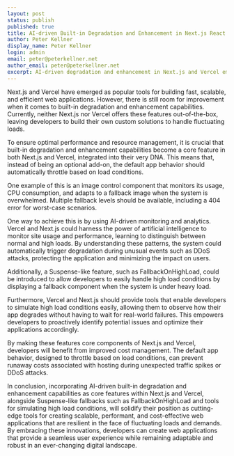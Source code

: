 ```yaml
---
layout: post
status: publish
published: true
title: AI-driven Built-in Degradation and Enhancement in Next.js React Apps on Vercel
author: Peter Kellner
display_name: Peter Kellner
login: admin
email: peter@peterkellner.net
author_email: peter@peterkellner.net
excerpt: AI-driven degradation and enhancement in Next.js and Vercel empower developers to create adaptable, cost-effective web apps that seamlessly handle fluctuating loads and maintain a robust user experience.
---
```



Next.js and Vercel have emerged as popular tools for building fast, scalable, and efficient web applications. However, there is still room for improvement when it comes to built-in degradation and enhancement capabilities. Currently, neither Next.js nor Vercel offers these features out-of-the-box, leaving developers to build their own custom solutions to handle fluctuating loads.

To ensure optimal performance and resource management, it is crucial that built-in degradation and enhancement capabilities become a core feature in both Next.js and Vercel, integrated into their very DNA. This means that, instead of being an optional add-on, the default app behavior should automatically throttle based on load conditions.

One example of this is an image control component that monitors its usage, CPU consumption, and adapts to a fallback image when the system is overwhelmed. Multiple fallback levels should be available, including a 404 error for worst-case scenarios.

One way to achieve this is by using AI-driven monitoring and analytics. Vercel and Next.js could harness the power of artificial intelligence to monitor site usage and performance, learning to distinguish between normal and high loads. By understanding these patterns, the system could automatically trigger degradation during unusual events such as DDoS attacks, protecting the application and minimizing the impact on users.

Additionally, a Suspense-like feature, such as FallbackOnHighLoad, could be introduced to allow developers to easily handle high load conditions by displaying a fallback component when the system is under heavy load.

Furthermore, Vercel and Next.js should provide tools that enable developers to simulate high load conditions easily, allowing them to observe how their app degrades without having to wait for real-world failures. This empowers developers to proactively identify potential issues and optimize their applications accordingly.

By making these features core components of Next.js and Vercel, developers will benefit from improved cost management. The default app behavior, designed to throttle based on load conditions, can prevent runaway costs associated with hosting during unexpected traffic spikes or DDoS attacks.

In conclusion, incorporating AI-driven built-in degradation and enhancement capabilities as core features within Next.js and Vercel, alongside Suspense-like fallbacks such as FallbackOnHighLoad and tools for simulating high load conditions, will solidify their position as cutting-edge tools for creating scalable, performant, and cost-effective web applications that are resilient in the face of fluctuating loads and demands. By embracing these innovations, developers can create web applications that provide a seamless user experience while remaining adaptable and robust in an ever-changing digital landscape.

